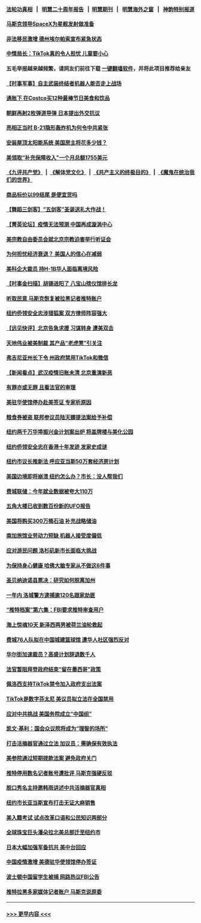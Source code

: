#### [法轮功真相](https://github.com/gfw-breaker/truth/blob/master/README.md?t=0) &nbsp;&nbsp;|&nbsp;&nbsp; [明慧二十周年报告](https://github.com/gfw-breaker/mh-reports/blob/master/README.md?t=0) &nbsp;&nbsp;|&nbsp;&nbsp;[明慧期刊](https://github.com/gfw-breaker/mh-qikan) &nbsp;&nbsp;|&nbsp;&nbsp; [明慧海外之窗](https://github.com/gfw-breaker/mh-news/blob/master/README.md?t=0) &nbsp;&nbsp;|&nbsp;&nbsp; [神韵特别报道](https://github.com/gfw-breaker/mh-news/blob/master/shenyun.md?t=0)
#### [马斯克领导SpaceX为星舰发射做准备](../pages/nsc412/n13887210.md?t=12190343) 
#### [非法移民激增 德州埃尔帕索宣布紧急状态](../pages/nsc412/n13887196.md?t=12190343) 
#### [中情局长：TikTok真的令人担忧 儿童要小心](../pages/nsc412/n13886411.md?t=12190343) 
#### 五毛举报越来越频繁，请网友们前往下载 [一键翻墙软件](https://github.com/gfw-breaker/ssr-accounts)，并将此项目推荐给亲友
#### [【时事军事】自主武装终结者机器人能否走上战场](../pages/nsc412/n13886873.md?t=12190343) 
#### [通胀下 在Costco买12种最棒节日美食和饮品](../pages/nsc412/n13883586.md?t=12190343) 
#### [朝鲜再射2枚弹道导弹 日本提出外交抗议](../pages/nsc412/n13887055.md?t=12190343) 
#### [亮相正当时 B-21隐形轰炸机为何令中共紧张](../pages/nsc412/n13886820.md?t=12190343) 
#### [安装屋顶太阳能系统 美国房主将花多少钱？](../pages/nsc412/n13886984.md?t=12190343) 
#### [美领取“补充保障收入”一个月总额1755美元](../pages/nsc412/n13886922.md?t=12190343) 
#### [《九评共产党》](https://github.com/begood0513/9ping.md/blob/master/README.md) &nbsp;|&nbsp; [《解体党文化》](../../../../jtdwh.md/blob/master/README.md)  &nbsp;|&nbsp; [《共产主义的终极目的》](../../../../gczydzjmd.md/blob/master/README.md) &nbsp;|&nbsp; [《魔鬼在统治我们的世界》](../../../../mgztzwmdsj.md/blob/master/README.md) 
#### [商品标价以99结尾 是便宜货吗](../pages/nsc412/n13873439.md?t=12190343) 
#### [【舞蹈三剑客】“五剑客”圣诞送礼大作战！](../pages/nsc412/n13886951.md?t=12190343) 
#### [【菁英论坛】疫情无法预测 中国再成漩涡中心](../pages/nsc412/n13886897.md?t=12190343) 
#### [美宗教自由委员会就北京宗教迫害举行听证会](../pages/nsc412/n13886918.md?t=12190343) 
#### [为何担忧经济衰退？ 美国人的信心在减弱](../pages/nsc412/n13886868.md?t=12190343) 
#### [美科企大裁员 持H-1B华人面临离境风险](../pages/nsc412/n13886859.md?t=12190343) 
#### [【时事金扫描】胡锡进阳了 八宝山殡仪馆排长龙](../pages/nsc412/n13886812.md?t=12190343) 
#### [听取民意 马斯克恢复被拉黑记者推特账户](../pages/nsc412/n13886819.md?t=12190343) 
#### [纽约侨领安全忠涉猎狐案 双方律师阵容强大](../pages/nsc412/n13886541.md?t=12190343) 
#### [【远见快评】北京告急求援 习谋转身 遭美双击](../pages/nsc412/n13886518.md?t=12190343) 
#### [天地伟业被美制裁 其产品“老虎凳”引关注](../pages/nsc412/n13886445.md?t=12190343) 
#### [弗吉尼亚州长下令 州政府禁用TikTok和微信](../pages/nsc412/n13886676.md?t=12190343) 
#### [【新闻看点】武汉疫情旧账未清 北京重演新恶](../pages/nsc412/n13886438.md?t=12190343) 
#### [有罪亦或无罪 且看法官的审理](../pages/nsc412/n13886587.md?t=12190343) 
#### [美驻华使馆停办赴美签证 专家析原因](../pages/nsc412/n13886582.md?t=12190343) 
#### [粮食券被盗 联邦参议员陆天娜提法案给予补偿](../pages/nsc412/n13886553.md?t=12190343) 
#### [纽约两千万华埠振兴金计划案出炉 将盖牌楼与美化公园](../pages/nsc412/n13886561.md?t=12190343) 
#### [纽约侨领安全忠在香港十年发迹 发家史成谜](../pages/nsc412/n13886538.md?t=12190343) 
#### [纽约市议长推新法 呼应亚当斯50万套经济房计划](../pages/nsc412/n13886551.md?t=12190343) 
#### [美国边境即将崩溃 纽约怎么办？市长：没人帮我们](../pages/nsc412/n13886532.md?t=12190343) 
#### [费城联储：今年就业数据被夸大110万](../pages/nsc412/n13886480.md?t=12190343) 
#### [五角大楼已收到数百份新的UFO报告](../pages/nsc412/n13886526.md?t=12190343) 
#### [美国将购买300万桶石油 补充战略储油](../pages/nsc412/n13886482.md?t=12190343) 
#### [南加旅馆业劳动力短缺 机器人接受度偏低](../pages/nsc412/n13886520.md?t=12190343) 
#### [应对游民问题 洛杉矶新市长面临大挑战](../pages/nsc412/n13886514.md?t=12190343) 
#### [为保持身心健康 哈佛大脑专家从不做这6件事](../pages/nsc412/n13886452.md?t=12190343) 
#### [圣贝纳迪诺县票决：研究如何脱离加州](../pages/nsc412/n13886491.md?t=12190343) 
#### [一年内 洛城警方逮捕逾120名跟家劫匪](../pages/nsc412/n13886481.md?t=12190343) 
#### [“推特档案”第六集：FBI要求推特审查用户](../pages/nsc412/n13886420.md?t=12190343) 
#### [海上惊魂10天 新泽西两男被荷兰油轮救起](../pages/nsc412/n13885965.md?t=12190343) 
#### [费城76人队拟在中国城建篮球馆 遭华人社区强烈反对](../pages/nsc412/n13886428.md?t=12190343) 
#### [华尔街加速裁员？高盛计划辞退数千人](../pages/nsc412/n13886418.md?t=12190343) 
#### [法官暂阻拜登政府结束“留在墨西哥”政策](../pages/nsc412/n13886374.md?t=12190343) 
#### [佩洛西支持TikTok禁令加入政府支出法案](../pages/nsc412/n13886373.md?t=12190343) 
#### [TikTok是数字芬太尼 美议员拟立法在全国禁用](../pages/nsc412/n13886372.md?t=12190343) 
#### [应对中共挑战 美国务院成立“中国组”](../pages/nsc412/n13886390.md?t=12190343) 
#### [凯文·基利：国会众议院将成为“理智的场所”](../pages/nsc412/n13886396.md?t=12190343) 
#### [打击活摘器官通过立法 加议员：需确保有效执法](../pages/nsc412/n13886356.md?t=12190343) 
#### [美参院通过短期拨款法案 避免政府关门](../pages/nsc412/n13886318.md?t=12190343) 
#### [推特停用数名记者账号遭批评 马斯克强硬反驳](../pages/nsc412/n13885785.md?t=12190343) 
#### [脱口秀名主持邀韩雨讲述中共活摘器官真相](../pages/nsc412/n13885921.md?t=12190343) 
#### [纽约市长亚当斯宣布打击无证大麻销售](../pages/nsc412/n13885977.md?t=12190343) 
#### [美入籍考试 试点改革口语和公民知识两部分](../pages/nsc412/n13885979.md?t=12190343) 
#### [全球珠宝巨头潘朵拉北美总部迁至纽约市](../pages/nsc412/n13885934.md?t=12190343) 
#### [日本大幅加强军备抗共 美中台回应](../pages/nsc412/n13886331.md?t=12190343) 
#### [中国疫情激增 美德驻华使领馆停办签证](../pages/nsc412/n13886335.md?t=12190343) 
#### [波士顿中国留学生被捕 网路热议FBI公告](../pages/nsc412/n13885993.md?t=12190343) 
#### [推特拉黑多家媒体记者账户 马斯克说原委](../pages/nsc412/n13886169.md?t=12190343) 

----
#### [ >>> 更早内容 <<< ](../indexes/nsc412-earlier.md)
